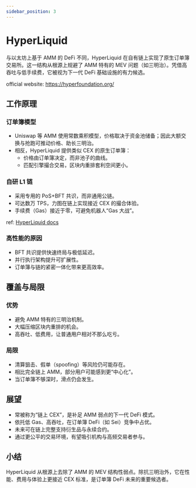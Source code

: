 ```yaml
---
sidebar_position: 3
---
```



# HyperLiquid

与以太坊上基于 AMM 的 DeFi 不同，HyperLiquid 在自有链上实现了原生订单簿交易所。这一结构从根源上规避了 AMM 特有的 MEV 问题（如三明治）。凭借高吞吐与低手续费，它被视为下一代 DeFi 基础设施的有力候选。

official website: https://hyperfoundation.org/


## 工作原理
### 订单簿模型
- Uniswap 等 AMM 使用常数乘积模型，价格取决于资金池储备；因此大额交换与抢跑可推动价格、助长三明治。  
- 相反，HyperLiquid 提供类似 CEX 的原生订单簿：  
  - 价格由订单簿决定，而非池子的曲线。  
  - 匹配引擎撮合交易，区块内重排套利空间更小。  

### 自研 L1 链
- 采用专用的 PoS+BFT 共识，而非通用公链。  
- 可达数万 TPS，力图在链上实现接近 CEX 的撮合体验。  
- 手续费（Gas）接近于零，可避免机器人“Gas 大战”。  

ref: [HyperLiquid docs](https://hyperliquid.gitbook.io/hyperliquid-docs/hypercore/overview)

### 高性能的原因
- BFT 共识提供快速终局与极低延迟。  
- 并行执行架构提升可扩展性。  
- 订单簿与链的紧密一体化带来更高效率。  

## 覆盖与局限

### 优势
- 避免 AMM 特有的三明治机制。  
- 大幅压缩区块内重排的机会。  
- 高吞吐、低费用，让普通用户相对不那么吃亏。  

### 局限
- 清算狙击、假单（spoofing）等风险仍可能存在。  
- 相比完全链上 AMM，部分用户可能感到更“中心化”。  
- 当订单簿不够深时，滑点仍会发生。  

## 展望
- 常被称为“链上 CEX”，是补足 AMM 弱点的下一代 DeFi 模式。  
- 依托低 Gas、高吞吐，在订单簿 DeFi（如 Sei）竞争中占优。  
- 未来可在链上完整支持衍生品与永续合约。  
- 通过更公平的交易环境，有望吸引机构与高频交易者参与。  

## 小结
HyperLiquid 从根源上去除了 AMM 的 MEV 结构性弱点。除抗三明治外，它在性能、费用与体验上更接近 CEX 标准，是订单簿 DeFi 未来的重要候选者。
